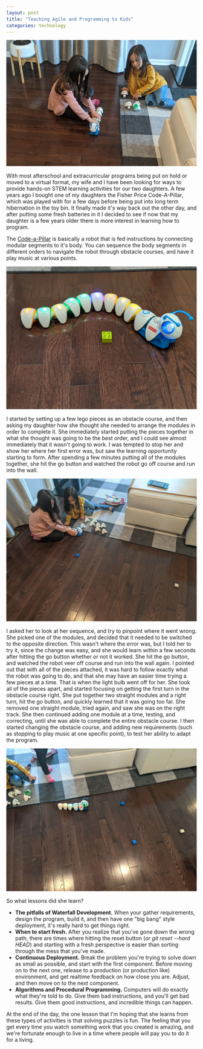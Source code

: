 ```yaml
---
layout: post
title: "Teaching Agile and Programming to Kids"
categories: technology
---
```



<img src="/assets/images/Code-A-Pillar-Kids.jpg.webp" alt="Kids playing with a Code-A-Pillar" class="center">

With most afterschool and extracurricular programs being put on hold or moved to a virtual format, my wife and I have been looking for ways to provide hands-on STEM learning activities for our two daughters.  A few years ago I bought one of my daughters the Fisher Price Code-A-Pillar, which was played with for a few days before being put into long term hibernation in the toy bin.  It finally made it's way back out the other day, and after putting some fresh batteries in it I decided to see if now that my daughter is a few years older there is more interest in learning how to program.

The [Code-a-Pillar](https://amzn.to/3elJTsz) is basically a robot that is fed instructions by connecting modular segments to it's body.  You can sequence the body segments in different orders to navigate the robot through obstacle courses, and have it play music at various points.

<img src="/assets/images/Code-A-Pillar.jpg.webp" alt="Code-A-Pillar" class="center">

I started by setting up a few lego pieces as an obstacle course, and then asking my daughter how she thought she needed to arrange the modules in order to complete it.  She immediately started putting the pieces together in what she thought was going to be the best order, and I could see almost immediately that it wasn't going to work.  I was tempted to stop her and show her where her first error was, but saw the learning opportunity starting to form.  After spending a few minutes putting all of the modules together, she hit the go button and watched the robot go off course and run into the wall.

<img src="/assets/images/Code-A-Pillar-Setup.jpg.webp" alt="Code-A-Pillar" class="center">

I asked her to look at her sequence, and try to pinpoint where it went wrong.  She picked one of the modules, and decided that it needed to be switched to the opposite direction.  This wasn't where the error was, but I told her to try it, since the change was easy, and she would learn within a few seconds after hitting the go button whether or not it worked.  She hit the go button, and watched the robot veer off course and run into the wall again.  I pointed out that with all of the pieces attached, it was hard to follow exactly what the robot was going to do, and that she may have an easier time trying a few pieces at a time.  That is when the light bulb went off for her.  She took all of the pieces apart, and started focusing on getting the first turn in the obstacle course right.  She put together two straight modules and a right turn, hit the go button, and quickly learned that it was going too far.  She removed one straight module, tried again, and saw she was on the right track.  She then continued adding one module at a time, testing, and correcting, until she was able to complete the entire obstacle course.  I then started changing the obstacle course, and adding new requirements (such as stopping to play music at one specific point), to test her ability to adapt the program.

<img src="/assets/images/Code-A-Pillar-Play.jpg.webp" alt="Code-A-Pillar Success" class="center">

So what lessons did she learn?

- **The pitfalls of Waterfall Development.**  When your gather requirements, design the program, build it, and then have one "big bang" style deployment, it's really hard to get things right.
- **When to start fresh.**  After you realize that you've gone down the wrong path, there are times where hitting the reset button (*or git reset --hard HEAD*) and starting with a fresh perspective is easier than sorting through the mess that you've made.
- **Continuous Deployment.**  Break the problem you're trying to solve down as small as possible, and start with the first component.  Before moving on to the next one, release to a production (or production like) environment, and get realtime feedback on how close you are.  Adjust, and then move on to the next component.
- **Algorithms and Procedural Programming.**  Computers will do exactly what they're told to do.  Give them bad instructions, and you'll get bad results.  Give them good instructions, and incredible things can happen.

At the end of the day, the one lesson that I'm hoping that she learns from these types of activities is that solving puzzles is fun.  The feeling that you get every time you watch something work that you created is amazing, and we're fortunate enough to live in a time where people will pay you to do it for a living.


